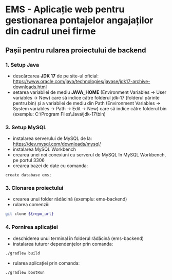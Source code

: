 # EMS - Aplicație web pentru gestionarea pontajelor angajaților din cadrul unei firme

## Pașii pentru rularea proiectului de backend

### 1. Setup Java

- descărcarea **JDK 17** de pe site-ul
  oficial: https://www.oracle.com/java/technologies/javase/jdk17-archive-downloads.html
- setarea variabilei de mediu **JAVA_HOME** (Environment Variables ->
  User variables -> New) care să indice către folderul jdk-17 (folderul părinte pentru bin)
  și a variabilei de mediu din Path (Environment Variables ->
  System variables -> Path -> Edit -> New) care să indice către folderul bin (exemplu:
  C:\Program Files\Java\jdk-17\bin)

### 3. Setup MySQL

- instalarea serverului de MySQL de la: https://dev.mysql.com/downloads/mysql/
- instalarea MySQL Workbench
- crearea unei noi conexiuni cu serverul de MySQL în MySQL Workbench, pe portul 3306
- crearea bazei de date cu comanda:

```mysql
create database ems;
```

### 3. Clonarea proiectului

- crearea unui folder rădăcină (exemplu: ems-backend)
- rularea comenzii:

```bash
git clone ${repo_url}
```

### 4. Pornirea aplicației

- deschiderea unui terminal în folderul rădăcină (ems-backend)
- instalarea tuturor dependențelor prin comanda:

```bash
./gradlew build
```

- rularea aplicației prin comanda:

```bash
./gradlew bootRun
```

